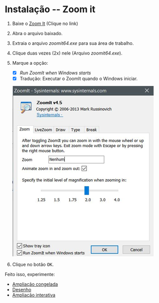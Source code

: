 # Instalação -- Zoom it

1. Baixe o [Zoom It](https://docs.microsoft.com/en-us/sysinternals/downloads/zoomit) (Clique no link)
2. Abra o arquivo baixado.
3. Extraia o arquivo *zoomit64.exe* para sua área de trabalho.
4. Clique duas vezes (2x) nele (Arquivo *zoomit64.exe*).
5. Marque a opção:
      - [x] *Run ZoomIt when Windows starts*
      - [x] Tradução: Executar o ZoomIt quando o Windows iniciar.

    ![tela inicial do zoomit](../zoom-it/01-inicio.jpg)

6. Clique no botão <kbd>OK</kbd>.


Feito isso, experimente:

- [Ampliação congelada](ampliacao/congelada.md)
- [Desenho](desenho.md)
- [Ampliação interativa](ampliacao/interativa.md)
